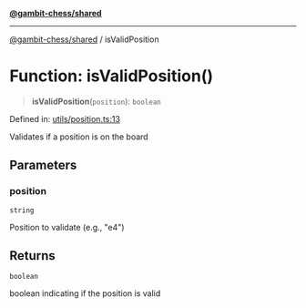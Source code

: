 [**@gambit-chess/shared**](../README.md)

***

[@gambit-chess/shared](../globals.md) / isValidPosition

# Function: isValidPosition()

> **isValidPosition**(`position`): `boolean`

Defined in: [utils/position.ts:13](https://github.com/cango91/gambit-chess/blob/d79bd73a9b1359341cbe89b368f1eb5b66a60564/shared/src/utils/position.ts#L13)

Validates if a position is on the board

## Parameters

### position

`string`

Position to validate (e.g., "e4")

## Returns

`boolean`

boolean indicating if the position is valid
